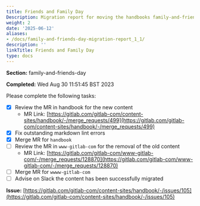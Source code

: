 ```yaml
---
title: Friends and Family Day
Description: Migration report for moving the handbooks family-and-friends-day section
weight: 2
date: '2025-06-12'
aliases:
- /docs/family-and-friends-day-migration-report_1_1/
description: ''
linkTitle: Friends and Family Day
type: docs
---
```


**Section:** family-and-friends-day

**Completed:** Wed Aug 30 11:51:45 BST 2023

Please complete the following tasks:

- [x] Review the MR in handbook for the new content
  - MR Link: [https://gitlab.com/gitlab-com/content-sites/handbook/-/merge_requests/499](https://gitlab.com/gitlab-com/content-sites/handbook/-/merge_requests/499)
- [x] Fix outstanding markdown lint errors
- [x] Merge MR for `handbook`
- [ ] Review the MR in `www-gitlab-com` for the removal of the old content
  - MR Link: [https://gitlab.com/gitlab-com/www-gitlab-com/-/merge_requests/128870](https://gitlab.com/gitlab-com/www-gitlab-com/-/merge_requests/128870)
- [ ] Merge MR for `wwww-gitlab-com`
- [ ] Advise on Slack the content has been successfully migrated

**Issue:** [https://gitlab.com/gitlab-com/content-sites/handbook/-/issues/105](https://gitlab.com/gitlab-com/content-sites/handbook/-/issues/105)
